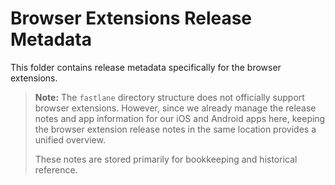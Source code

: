 # Browser Extensions Release Metadata

This folder contains release metadata specifically for the browser extensions.

> **Note:**
> The `fastlane` directory structure does not officially support browser extensions. However, since we already manage the release notes and app information for our iOS and Android apps here, keeping the browser extension release notes in the same location provides a unified overview.
>
> These notes are stored primarily for bookkeeping and historical reference.
